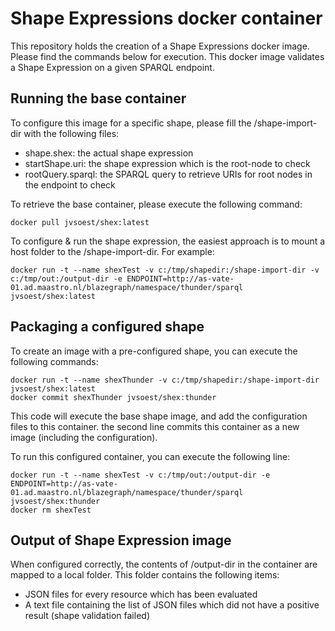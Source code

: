 # Shape Expressions docker container

This repository holds the creation of a Shape Expressions docker image. Please find the commands below for execution.
This docker image validates a Shape Expression on a given SPARQL endpoint.

## Running the base container

To configure this image for a specific shape, please fill the /shape-import-dir with the following files:

* shape.shex: the actual shape expression
* startShape.uri: the shape expression which is the root-node to check
* rootQuery.sparql: the SPARQL query to retrieve URIs for root nodes in the endpoint to check

To retrieve the base container, please execute the following command:
```
docker pull jvsoest/shex:latest
```

To configure & run the shape expression, the easiest approach is to mount a host folder to the /shape-import-dir. For example:

```
docker run -t --name shexTest -v c:/tmp/shapedir:/shape-import-dir -v c:/tmp/out:/output-dir -e ENDPOINT=http://as-vate-01.ad.maastro.nl/blazegraph/namespace/thunder/sparql jvsoest/shex:latest
```

## Packaging a configured shape

To create an image with a pre-configured shape, you can execute the following commands:

```
docker run -t --name shexThunder -v c:/tmp/shapedir:/shape-import-dir jvsoest/shex:latest
docker commit shexThunder jvsoest/shex:thunder
```

This code will execute the base shape image, and add the configuration files to this container.
the second line commits this container as a new image (including the configuration).

To run this configured container, you can execute the following line:

```
docker run -t --name shexTest -v c:/tmp/out:/output-dir -e ENDPOINT=http://as-vate-01.ad.maastro.nl/blazegraph/namespace/thunder/sparql jvsoest/shex:thunder
docker rm shexTest
```

## Output of Shape Expression image
When configured correctly, the contents of /output-dir in the container are mapped to a local folder. This folder contains the following items:

* JSON files for every resource which has been evaluated
* A text file containing the list of JSON files which did not have a positive result (shape validation failed)
